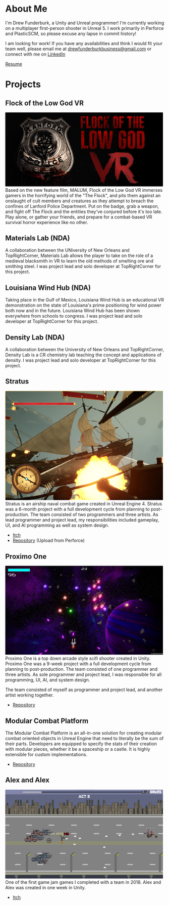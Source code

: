 # About Me
I'm Drew Funderburk, a Unity and Unreal programmer! I'm currently working on a multiplayer first-person shooter in Unreal 5. I work primarily in Perforce and PlasticSCM, so please excuse any lapse in commit history!

I am looking for work! If you have any availabilities and think I would fit your team well, please email me at drewfunderburkbusiness@gmail.com or connect with me on [LinkedIn](https://www.linkedin.com/in/drew-funderburk/)

[Resume](DrewFunderburk_Resume.pdf)

# Projects
## Flock of the Low God VR
<img src="/Images/FlockOfTheLowGodHeader.jpg" alt="Flock of the Low God" width="500"/>
Based on the new feature film, MALUM, Flock of the Low God VR immerses gamers in the horrifying world of the "The Flock", and pits them against an onslaught of cult members and creatures as they attempt to breach the confines of Lanford Police Department. Put on the badge, grab a weapon, and fight off The Flock and the entities they've conjured before it's too late. Play alone, or gather your friends, and prepare for a combat-based VR survival horror experience like no other.

## Materials Lab (NDA)
A collaboration between the UNiversity of New Orleans and TopRightCorner, Materials Lab allows the player to take on the role of a medieval blacksmith in VR to learn the old methods of smelting ore and smithing steel. I was project lead and solo developer at TopRightCorner for this project.

## Louisiana Wind Hub (NDA)
Taking place in the Gulf of Mexico, Louisiana Wind Hub is an educational VR demonstration on the state of Louisiana's prime positioning for wind power both now and in the future. Louisiana Wind Hub has been shown everywhere from schools to congress. I was project lead and solo developer at TopRightCorner for this project.

## Density Lab (NDA)
A collaboration between the University of New Orleans and TopRightCorner, Density Lab is a CR chemistry lab teaching the concept and applications of density. I was project lead and solo developer at TopRightCorner for this project.

## Stratus
<img src="/Images/Stratus.png" alt="Stratus" width="500"/>
Stratus is an airship naval combat game created in Unreal Engine 4. Stratus was a 6-month project with a full development cycle from planning to post-production. The team consisted of two programmers and three artists. As lead programmer and project lead, my responsibilities included gameplay, UI, and AI programming as well as system design.

- [Itch](https://stratusgame.itch.io/stratus)
- [Repository](https://github.com/drewfunderburk/StratusSource) (Upload from Perforce)

## Proximo One
<img src="/Images/ProximoOne.png" alt="Proximo One" width="500"/>
Proximo One is a top down arcade style scifi shooter created in Unity. Proximo One was a 9-week project with a full development cycle from planning to post-production. The team consisted of one programmer and three artists. As sole programmer and project lead, I was responsible for all programming, UI, AI, and system design.

The team consisted of myself as programmer and project lead, and another artist working together.

- [Repository](https://github.com/drewfunderburk/Proximo-One)

## Modular Combat Platform
The Modular Combat Platform is an all-in-one solution for creating modular combat oriented objects in Unreal Engine that need to
literally be the sum of their parts. Developers are equipped to specify the stats of their creation with modular pieces, whether it
be a spaceship or a castle. It is highly extensible for custom implementations.

- [Repository](https://github.com/drewfunderburk/ComplexGameSystems)

## Alex and Alex
<img src="/Images/Alex-and-Alex.png" alt="Alex and Alex" width="500"/>
One of the first game jam games I completed with a team in 2018. Alex and Alex was created in one week in Unity.

- [Itch](https://trollface666.itch.io/alex-and-alex)
